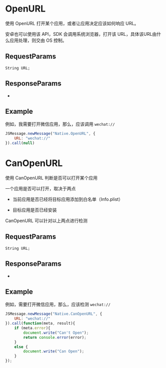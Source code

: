 # OpenURL

使用 OpenURL 打开某个应用，或者让应用决定应该如何响应 URL。

安卓也可以使用该 API，SDK 会调用系统浏览器，打开该 URL，具体该URL由什么应用处理，则交由 OS 控制。

## RequestParams
```
String URL;
```
## ResponseParams

-

## Example

例如，我需要打开微信应用，那么，应该调用 `wechat://`

```javascript
JSMessage.newMessage("Native.OpenURL", {
	URL: "wechat://"
}).call(null)
```

# CanOpenURL

使用 CanOpenURL 判断是否可以打开某个应用

一个应用是否可以打开，取决于两点

* 当前应用是否已经将目标应用添加到白名单（Info.plist）

* 目标应用是否已经安装

CanOpenURL 可以针对以上两点进行检测

## RequestParams
```
String URL;
```
## ResponseParams

-

## Example

例如，需要打开微信应用，那么，应该检测 `wechat://`

```javascript
JSMessage.newMessage("Native.CanOpenURL", {
	URL: "wechat://"
}).call(function(meta, result){
	if (meta.error){
		document.write("Can't Open"); 
		return console.error(error); 
	}
	else {
		document.write("Can Open");
	}
});
```